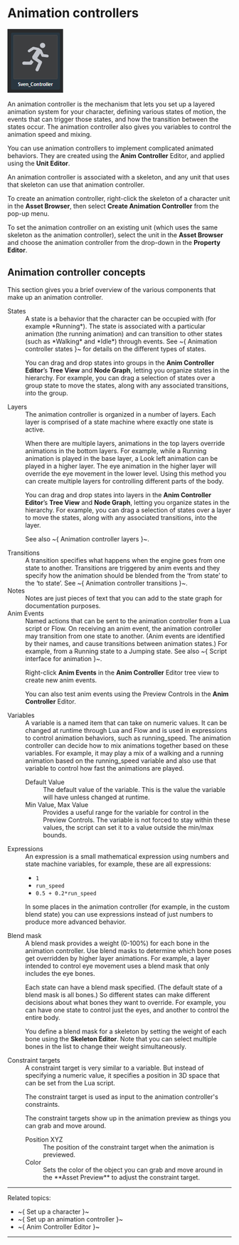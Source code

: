 # Animation controllers

![](../images/controller_thumbnail.png)

An animation controller is the mechanism that lets you set up a layered animation system for your character, defining various states of motion, the events that can trigger those states, and how the transition between the states occur. The animation controller also gives you variables to control the animation speed and mixing.

You can use animation controllers to implement complicated animated behaviors. They are created using the **Anim Controller** Editor, and applied using the **Unit Editor**.

An animation controller is associated with a skeleton, and any unit that uses that skeleton can use that animation controller.

To create an animation controller, right-click the skeleton of a character unit in the **Asset Browser**, then select **Create Animation Controller** from the pop-up menu.

To set the animation controller on an existing unit (which uses the same skeleton as the animation controller), select the unit in the **Asset Browser** and choose the animation controller from the drop-down in the **Property Editor**.

## Animation controller concepts

This section gives you a brief overview of the various components that make up an animation controller.

<dl>

<dt>States</dt>



<dd>A state is a behavior that the character can be occupied with (for example *Running*). The state is associated with a particular animation (the running animation) and can transition to other states (such as *Walking* and *Idle*) through events. See ~{ Animation controller states }~ for details on the different types of states.

You can drag and drop states into groups in the **Anim Controller Editor**’s **Tree View** and **Node Graph**, letting you organize states in the hierarchy. For example, you can drag a selection of states over a group state to move the states, along with any associated transitions, into the group.

<dt>Layers</dt>

<dd>The animation controller is organized in a number of layers. Each layer is comprised of a state machine where exactly one state is active.

When there are multiple layers, animations in the top layers override animations in the bottom layers. For example, while a Running animation is played in the base layer, a Look left animation can be played in a higher layer. The eye animation in the higher layer will override the eye movement in the lower level. Using this method you can create multiple layers for controlling different parts of the body.

You can drag and drop states into layers in the **Anim Controller Editor**’s **Tree View** and **Node Graph**, letting you organize states in the hierarchy. For example, you can drag a selection of states over a layer  to move the states, along with any associated transitions, into the layer.

See also ~{ Animation controller layers }~.

</dd>

<dt>Transitions</dt>

<dd>A transition specifies what happens when the engine goes from one state to another. Transitions are triggered by anim events and they specify how the animation should be blended from the ‘from state’ to the ‘to state’. See ~{ Animation controller transitions }~.</dd>

<dt>Notes</dt>

<dd>Notes are just pieces of text that you can add to the state graph for documentation purposes.</dd>

<dt>Anim Events</dt>

<dd>Named actions that can be sent to the animation controller from a Lua script or Flow. On receiving an anim event, the animation controller may transition from one state to another. (Anim events are identified by their names, and cause transitions between animation states.) For example, from a Running state to a Jumping state. See also ~{ Script interface for animation }~.

Right-click **Anim Events** in the **Anim Controller** Editor tree view to create new anim events.

You can also test anim events using the Preview Controls in the **Anim Controller** Editor.

</dd>

<dt>Variables</dt>

<dd>A variable is a named item that can take on numeric values. It can be changed at runtime through Lua and Flow and is used in expressions to control animation behaviors, such as running_speed. The animation controller can decide how to mix animations together based on these variables. For example, it may play a mix of a walking and a running animation based on the running_speed variable and also use that variable to control how fast the animations are played.

<dl>
<dt>Default Value</dt>
<dd>The default value of the variable. This is the value the variable will have unless changed at runtime.</dd>

<dt>Min Value, Max Value</dt>
<dd>Provides a useful range for the variable for control in the Preview Controls. The variable is not forced to stay within these values, the script can set it to a value outside the min/max bounds.</dd>

</dl>

</dd>

<dt>Expressions</dt>

<dd>An expression is a small mathematical expression using numbers and state machine variables, for example, these are all expressions:

-   `1`
-   `run_speed`
-   `0.5 + 0.2*run_speed`

In some places in the animation controller (for example, in the custom blend state) you can use expressions instead of just numbers to produce more advanced behavior.</dd>

<dt>Blend mask</dt>

<dd>A blend mask provides a weight (0-100%) for each bone in the animation controller. Use blend masks to determine which bone poses get overridden by higher layer animations. For example, a layer intended to control eye movement uses a blend mask that only includes the eye bones.

Each state can have a blend mask specified. (The default state of a blend mask is all bones.) So different states can make different decisions about what bones they want to override. For example, you can have one state to control just the eyes, and another to control the entire body.

You define a blend mask for a skeleton by setting the weight of each bone using the **Skeleton Editor**. Note that you can select multiple bones in the list to change their weight simultaneously.

</dd>

<dt>Constraint targets</dt>
<dd>A constraint target is very similar to a variable. But instead of specifying a numeric value, it specifies a position in 3D space that can be set from the Lua script.

The constraint target is used as input to the animation controller's constraints.

The constraint targets show up in the animation preview as things you can grab and move around.

<dl>
<dt>Position XYZ</dt> <dd>The position of the constraint target when the animation is previewed.</dd>
<dt>Color<dt/> <dd>Sets the color of the object you can grab and move around in the **Asset Preview** to adjust the constraint target.</dd>
</dl>

</dd>

</dl>

---
Related topics:
-	~{ Set up a character }~
-	~{ Set up an animation controller }~
-	~{ Anim Controller Editor }~
---
